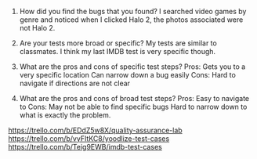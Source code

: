 1. How did you find the bugs that you found?
I searched video games by genre and noticed when I clicked Halo 2, the photos associated were not Halo 2.

2. Are your tests more broad or specific?
My tests are similar to classmates. I think my last IMDB test is very specific though.

3. What are the pros and cons of specific test steps?
Pros:
Gets you to a very specific location
Can narrow down a bug easily
Cons:
Hard to navigate if directions are not clear

4. What are the pros and cons of broad test steps?
Pros:
Easy to navigate to
Cons:
May not be able to find specific bugs
Hard to narrow down to what is exactly the problem.

https://trello.com/b/EDdZ5w8X/quality-assurance-lab
https://trello.com/b/vyFItKC8/yoodlize-test-cases
https://trello.com/b/Teig9EWB/imdb-test-cases